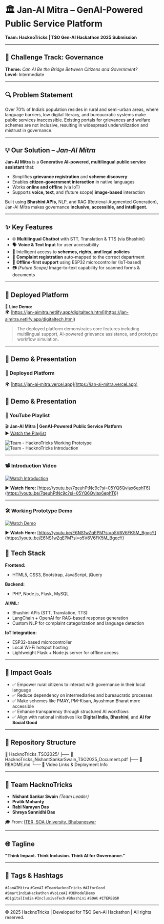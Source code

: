 # 🏛️ Jan-AI Mitra – GenAI-Powered Public Service Platform  
**Team: HacknoTricks | T$O Gen-AI Hackathon 2025 Submission**

---

## 📌 Challenge Track: Governance  
**Theme:** *Can AI Be the Bridge Between Citizens and Government?*  
**Level:** Intermediate

---

## 🔍 Problem Statement

Over 70% of India’s population resides in rural and semi-urban areas, where language barriers, low digital literacy, and bureaucratic systems make public services inaccessible. Existing portals for grievances and welfare schemes are not inclusive, resulting in widespread underutilization and mistrust in governance.

---

## 💡 Our Solution – *Jan-AI Mitra*

**Jan-AI Mitra** is a **Generative AI-powered, multilingual public service assistant** that:

- Simplifies **grievance registration** and **scheme discovery**
- Enables **citizen-government interaction** in native languages
- Works **online and offline** (via IoT)
- Supports **voice, text**, and (future scope) **image-based** interaction

Built using **Bhashini APIs**, NLP, and RAG (Retrieval-Augmented Generation), Jan-AI Mitra makes governance **inclusive, accessible, and intelligent**.

---

## ✨ Key Features

- 🌐 **Multilingual Chatbot** with STT, Translation & TTS (via Bhashini)
- 🗣️ **Voice & Text Input** for user accessibility
- 📑 Intelligent access to **schemes, rights, and legal policies**
- 📝 **Complaint registration** auto-mapped to the correct department
- 📡 **Offline-first support** using ESP32 microcontroller (IoT-based)
- 📷 *(Future Scope)* Image-to-text capability for scanned forms & documents

---
## 🚀 Deployed Platform

🔗 **Live Demo:**  
🌍 [https://jan-aimitra.netlify.app/digitaltech.html](https://jan-aimitra.netlify.app/digitaltech.html)

> The deployed platform demonstrates core features including multilingual support, AI-powered grievance assistance, and prototype workflow simulation.

---

## 🎥 Demo & Presentation

### 🔗 Deployed Platform  
🌍 [https://jan-ai-mitra.vercel.app](https://jan-ai-mitra.vercel.app)

## 🎥 Demo & Presentation

### 📂 YouTube Playlist  
🎬 **Jan-AI Mitra | GenAI-Powered Public Service Platform**  
▶️ [Watch the Playlist](https://youtube.com/playlist?list=PL7bFEvZGTxb6o61wzhrCoMXdtCE7NboRA&si=hCAH1qkDsx20O2WA)

![Team - HacknoTricks Working Prototype](https://github.com/user-attachments/assets/3f9567e7-9be8-450e-84e3-45cefec42327)
![Team - HacknoTricks Introduction](https://github.com/user-attachments/assets/374b08ca-563b-4736-8741-28478319b76b)

---

### 📽️ Introduction Video  
[![Watch Introduction](https://img.youtube.com/vi/7qeuhPtNc9c/hqdefault.jpg)](https://youtu.be/7qeuhPtNc9c?si=05YQ6Qvlax6ephT6)

▶️ **Watch Here:** [https://youtu.be/7qeuhPtNc9c?si=05YQ6Qvlax6ephT6](https://youtu.be/7qeuhPtNc9c?si=05YQ6Qvlax6ephT6)

---

### 🛠️ Working Prototype Demo  
[![Watch Demo](https://img.youtube.com/vi/E6NS1wZqEPM/hqdefault.jpg)](https://youtu.be/E6NS1wZqEPM?si=o5V6V6FK5M_BgqcY)

▶️ **Watch Here:** [https://youtu.be/E6NS1wZqEPM?si=o5V6V6FK5M_BgqcY](https://youtu.be/E6NS1wZqEPM?si=o5V6V6FK5M_BgqcY)


## 🧱 Tech Stack

**Frontend:**  
- HTML5, CSS3, Bootstrap, JavaScript, jQuery

**Backend:**  
- PHP, Node.js, Flask, MySQL

**AI/ML:**  
- Bhashini APIs (STT, Translation, TTS)  
- LangChain + OpenAI for RAG-based response generation  
- Custom NLP for complaint categorization and language detection

**IoT Integration:**  
- ESP32-based microcontroller  
- Local Wi-Fi hotspot hosting  
- Lightweight Flask + Node.js server for offline access

---

## 🚀 Impact Goals

- ✅ Empower rural citizens to interact with governance in their local language  
- ✅ Reduce dependency on intermediaries and bureaucratic processes  
- ✅ Make schemes like PMAY, PM-Kisan, Ayushman Bharat more accessible  
- ✅ Enhance transparency through structured AI workflows  
- ✅ Align with national initiatives like **Digital India**, **Bhashini**, and **AI for Social Good**

---

## 📁 Repository Structure

📂 HacknoTricks_TSO2025/
├── 📄 HacknoTricks_NishantSankarSwain_TSO2025_Document.pdf
├── 📄 README.md
└── 🔗 Video Links & Deployment Info

---

## 👥 Team HacknoTricks

- **Nishant Sankar Swain** *(Team Leader)*  
- **Pratik Mohanty**  
- **Rabi Narayan Das**  
- **Shreya Sannidhi Das**

🎓 From: [ITER, SOA University, Bhubaneswar](https://www.soa.ac.in/iter)

---

## 🌐 Tagline

**"Think Impact. Think Inclusion. Think AI for Governance."**

---

## 🔖 Tags & Hashtags

`#JanAIMitra` `#GenAI` `#TeamHacknoTricks` `#AIforGood`  
`#SmartIndiaHackathon` `#VoiceAI` `#3DModelDemo`  
`#DigitalIndia` `#InclusiveTech` `#Bhashini` `#SOAU` `#ITERBBSR`

---

© 2025 HacknoTricks | Developed for T$O Gen-AI Hackathon | All rights reserved.
